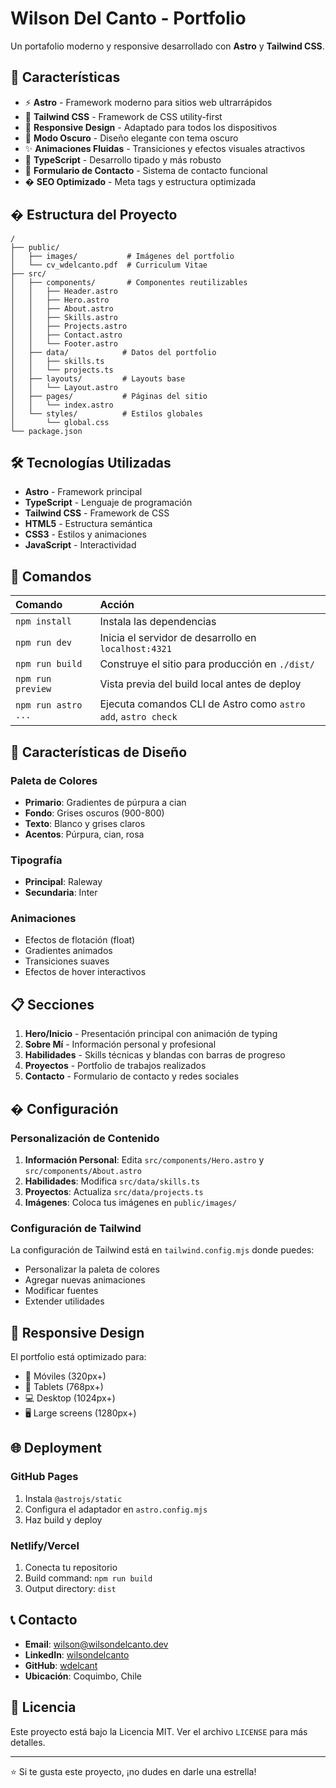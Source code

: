 # Wilson Del Canto - Portfolio

Un portafolio moderno y responsive desarrollado con **Astro** y **Tailwind CSS**.

## 🚀 Características

- ⚡ **Astro** - Framework moderno para sitios web ultrarrápidos
- 🎨 **Tailwind CSS** - Framework de CSS utility-first
- 📱 **Responsive Design** - Adaptado para todos los dispositivos
- 🌙 **Modo Oscuro** - Diseño elegante con tema oscuro
- ✨ **Animaciones Fluidas** - Transiciones y efectos visuales atractivos
- 🎯 **TypeScript** - Desarrollo tipado y más robusto
- 📝 **Formulario de Contacto** - Sistema de contacto funcional
- � **SEO Optimizado** - Meta tags y estructura optimizada

## � Estructura del Proyecto

```
/
├── public/
│   ├── images/           # Imágenes del portfolio
│   └── cv_wdelcanto.pdf  # Curriculum Vitae
├── src/
│   ├── components/       # Componentes reutilizables
│   │   ├── Header.astro
│   │   ├── Hero.astro
│   │   ├── About.astro
│   │   ├── Skills.astro
│   │   ├── Projects.astro
│   │   ├── Contact.astro
│   │   └── Footer.astro
│   ├── data/            # Datos del portfolio
│   │   ├── skills.ts
│   │   └── projects.ts
│   ├── layouts/         # Layouts base
│   │   └── Layout.astro
│   ├── pages/           # Páginas del sitio
│   │   └── index.astro
│   └── styles/          # Estilos globales
│       └── global.css
└── package.json
```

## 🛠️ Tecnologías Utilizadas

- **Astro** - Framework principal
- **TypeScript** - Lenguaje de programación
- **Tailwind CSS** - Framework de CSS
- **HTML5** - Estructura semántica
- **CSS3** - Estilos y animaciones
- **JavaScript** - Interactividad

## 🚀 Comandos

| Comando                   | Acción                                           |
| :------------------------ | :----------------------------------------------- |
| `npm install`             | Instala las dependencias                        |
| `npm run dev`             | Inicia el servidor de desarrollo en `localhost:4321` |
| `npm run build`           | Construye el sitio para producción en `./dist/` |
| `npm run preview`         | Vista previa del build local antes de deploy    |
| `npm run astro ...`       | Ejecuta comandos CLI de Astro como `astro add`, `astro check` |

## 🎨 Características de Diseño

### Paleta de Colores
- **Primario**: Gradientes de púrpura a cian
- **Fondo**: Grises oscuros (900-800)
- **Texto**: Blanco y grises claros
- **Acentos**: Púrpura, cian, rosa

### Tipografía
- **Principal**: Raleway
- **Secundaria**: Inter

### Animaciones
- Efectos de flotación (float)
- Gradientes animados
- Transiciones suaves
- Efectos de hover interactivos

## 📋 Secciones

1. **Hero/Inicio** - Presentación principal con animación de typing
2. **Sobre Mí** - Información personal y profesional
3. **Habilidades** - Skills técnicas y blandas con barras de progreso
4. **Proyectos** - Portfolio de trabajos realizados
5. **Contacto** - Formulario de contacto y redes sociales

## � Configuración

### Personalización de Contenido

1. **Información Personal**: Edita `src/components/Hero.astro` y `src/components/About.astro`
2. **Habilidades**: Modifica `src/data/skills.ts`
3. **Proyectos**: Actualiza `src/data/projects.ts`
4. **Imágenes**: Coloca tus imágenes en `public/images/`

### Configuración de Tailwind

La configuración de Tailwind está en `tailwind.config.mjs` donde puedes:
- Personalizar la paleta de colores
- Agregar nuevas animaciones
- Modificar fuentes
- Extender utilidades

## 📱 Responsive Design

El portfolio está optimizado para:
- 📱 Móviles (320px+)
- 📱 Tablets (768px+)
- 💻 Desktop (1024px+)
- 🖥️ Large screens (1280px+)

## 🌐 Deployment

### GitHub Pages
1. Instala `@astrojs/static`
2. Configura el adaptador en `astro.config.mjs`
3. Haz build y deploy

### Netlify/Vercel
1. Conecta tu repositorio
2. Build command: `npm run build`
3. Output directory: `dist`

## 📞 Contacto

- **Email**: wilson@wilsondelcanto.dev
- **LinkedIn**: [wilsondelcanto](https://www.linkedin.com/in/wilsondelcanto)
- **GitHub**: [wdelcant](https://github.com/wdelcant)
- **Ubicación**: Coquimbo, Chile

## 📄 Licencia

Este proyecto está bajo la Licencia MIT. Ver el archivo `LICENSE` para más detalles.

---

⭐ Si te gusta este proyecto, ¡no dudes en darle una estrella!

